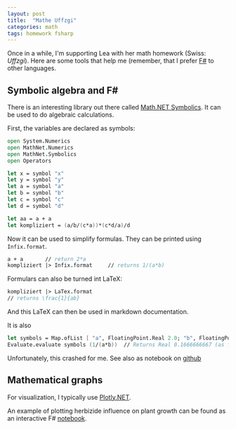 ```yaml
---
layout: post
title:  "Mathe Uffzgi"
categories: math 
tags: homework fsharp
---
```


Once in a while, I'm supporting Lea with her math homework (Swiss: *Uffzgi*). Here are some tools that help me (remember, that I prefer [F#]({{fsharp_link}}) to other languages.

## Symbolic algebra and F#

There is an interesting library out there called [Math.NET Symbolics](https://symbolics.mathdotnet.com). It can be used to do algebraic calculations. 

First, the variables are declared as symbols:

~~~~fsharp
open System.Numerics
open MathNet.Numerics
open MathNet.Symbolics
open Operators

let x = symbol "x"
let y = symbol "y"
let a = symbol "a"
let b = symbol "b"
let c = symbol "c"
let d = symbol "d"

let aa = a + a
let kompliziert = (a/b/(c*a))*(c*d/a)/d 
~~~~

Now it can be used to simplify formulas. They can be printed using `Infix.format`.

~~~fsharp
a + a       // return 2*a
kompliziert |> Infix.format     // returns 1/(a*b)
~~~

Formulars can also be turned int LaTeX:

~~~fsharp
kompliziert |> LaTex.format
// returns \frac{1}{ab} 
~~~

And this LaTeX can then be used in markdown documentation.

It is also 

~~~fsharp
let symbols = Map.ofList [ "a", FloatingPoint.Real 2.0; "b", FloatingPoint.Real 3.0 ]
Evaluate.evaluate symbols (1/(a*b))  // Returns Real 0.1666666667 (as float)
~~~

Unfortunately, this crashed for me. See also as notebook on [github](https://github.com/mmgreiner/Notebook/blob/main/Symbolics.ipynb)

## Mathematical graphs

For visualization, I typically use [Plotly.NET](https://plotly.net).

An example of plotting herbizide influence on plant growth can be found as an interactive F# [notebook]( https://github.com/mmgreiner/Notebook/blob/main/Herbizid.ipynb).



